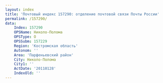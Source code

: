 ```yaml
---
layout: index
title: 'Почтовый индекс 157290: отделение почтовой связи Почты России'
permalink: /157290/
data:
    Index: 157290
    OPSName: Николо-Полома
    OPSType: О
    OPSSubm: 157229
    Region: 'Костромская область'
    Autonom: ''
    Area: 'Парфеньевский район'
    City: Николо-Полома
    City1: ''
    ActDate: '20110128'
    IndexOld: ''
---
```

